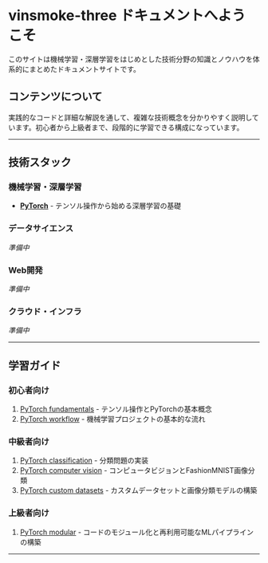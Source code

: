 # vinsmoke-three ドキュメントへようこそ

このサイトは機械学習・深層学習をはじめとした技術分野の知識とノウハウを体系的にまとめたドキュメントサイトです。

## コンテンツについて

実践的なコードと詳細な解説を通して、複雑な技術概念を分かりやすく説明しています。初心者から上級者まで、段階的に学習できる構成になっています。

---

## 技術スタック

### 機械学習・深層学習
- **[PyTorch](PyTorch/01_pytorch_fundamentals.md)** - テンソル操作から始める深層学習の基礎

### データサイエンス
*準備中*

### Web開発
*準備中*

### クラウド・インフラ
*準備中*

---

## 学習ガイド

### 初心者向け
1. [PyTorch fundamentals](PyTorch/01_pytorch_fundamentals.md) - テンソル操作とPyTorchの基本概念
2. [PyTorch workflow](PyTorch/02_pytorch_workflow.md) - 機械学習プロジェクトの基本的な流れ

### 中級者向け
1. [PyTorch classification](PyTorch/03_pytorch_classification.md) - 分類問題の実装
2. [PyTorch computer vision](PyTorch/04_pytorch_computer_vision.md) - コンピュータビジョンとFashionMNIST画像分類
3. [PyTorch custom datasets](PyTorch/05_pytorch_custom_datasets.md) - カスタムデータセットと画像分類モデルの構築

### 上級者向け
1. [PyTorch modular](PyTorch/06_pytorch_modular.md) - コードのモジュール化と再利用可能なMLパイプラインの構築

---